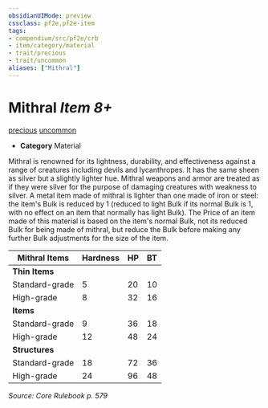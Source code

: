 ```yaml
---
obsidianUIMode: preview
cssclass: pf2e,pf2e-item
tags:
- compendium/src/pf2e/crb
- item/category/material
- trait/precious
- trait/uncommon
aliases: ["Mithral"]
---
```

# Mithral *Item 8+*  
[precious](rules/traits/precious.md)  [uncommon](rules/traits/uncommon.md)  

- **Category** Material

Mithral is renowned for its lightness, durability, and effectiveness against a range of creatures including devils and lycanthropes. It has the same sheen as silver but a slightly lighter hue. Mithral weapons and armor are treated as if they were silver for the purpose of damaging creatures with weakness to silver. A metal item made of mithral is lighter than one made of iron or steel: the item's Bulk is reduced by 1 (reduced to light Bulk if its normal Bulk is 1, with no effect on an item that normally has light Bulk). The Price of an item made of this material is based on the item's normal Bulk, not its reduced Bulk for being made of mithral, but reduce the Bulk before making any further Bulk adjustments for the size of the item.

| Mithral Items | Hardness | HP | BT |
|---------------|----------|----|----|
| **Thin Items** |  |  |  |
| Standard-grade | 5 | 20 | 10 |
| High-grade | 8 | 32 | 16 |
| **Items** |  |  |  |
| Standard-grade | 9 | 36 | 18 |
| High-grade | 12 | 48 | 24 |
| **Structures** |  |  |  |
| Standard-grade | 18 | 72 | 36 |
| High-grade | 24 | 96 | 48 |


*Source: Core Rulebook p. 579*